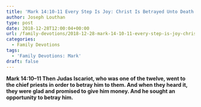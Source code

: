```yaml
---
title: 'Mark 14:10-11 Every Step Is Joy: Christ Is Betrayed Unto Death For Us'
author: Joseph Louthan
type: post
date: 2018-12-28T12:00:04+00:00
url: /family-devotions/2018-12-28-mark-14-10-11-every-step-is-joy-christ-will-be-betrayed-unto-death.md/
categories:
  - Family Devotions
tags:
  - 'Family Devotions: Mark'
draft: false
---
```

**Mark 14:10–11 Then Judas Iscariot, who was one of the twelve, went to the chief priests in order to betray him to them. And when they heard it, they were glad and promised to give him money. And he sought an opportunity to betray him.**
